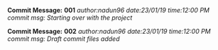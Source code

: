 **Commit Message:**
**001**
*author:nadun96*
*date:23/01/19*
*time:12:00 PM*
*commit msg: Starting over with the project*

**Commit Message:**
**002**
*author:nadun96*
*date:23/01/19*
*time:12:00 PM*
*commit msg: Draft commit files added*